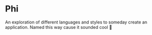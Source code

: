 # Phi
An exploration of different languages and styles to someday create an application.
Named this way cause it sounded cool 👊
